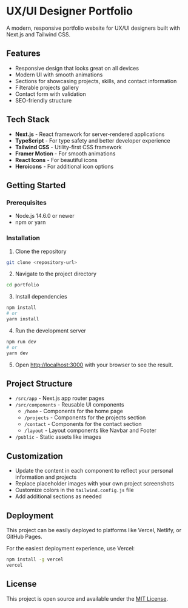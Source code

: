 # UX/UI Designer Portfolio

A modern, responsive portfolio website for UX/UI designers built with Next.js and Tailwind CSS.

## Features

- Responsive design that looks great on all devices
- Modern UI with smooth animations
- Sections for showcasing projects, skills, and contact information
- Filterable projects gallery
- Contact form with validation
- SEO-friendly structure

## Tech Stack

- **Next.js** - React framework for server-rendered applications
- **TypeScript** - For type safety and better developer experience
- **Tailwind CSS** - Utility-first CSS framework
- **Framer Motion** - For smooth animations
- **React Icons** - For beautiful icons
- **Heroicons** - For additional icon options

## Getting Started

### Prerequisites

- Node.js 14.6.0 or newer
- npm or yarn

### Installation

1. Clone the repository
```bash
git clone <repository-url>
```

2. Navigate to the project directory
```bash
cd portfolio
```

3. Install dependencies
```bash
npm install
# or
yarn install
```

4. Run the development server
```bash
npm run dev
# or
yarn dev
```

5. Open [http://localhost:3000](http://localhost:3000) with your browser to see the result.

## Project Structure

- `/src/app` - Next.js app router pages
- `/src/components` - Reusable UI components
  - `/home` - Components for the home page
  - `/projects` - Components for the projects section
  - `/contact` - Components for the contact section
  - `/layout` - Layout components like Navbar and Footer
- `/public` - Static assets like images

## Customization

- Update the content in each component to reflect your personal information and projects
- Replace placeholder images with your own project screenshots
- Customize colors in the `tailwind.config.js` file
- Add additional sections as needed

## Deployment

This project can be easily deployed to platforms like Vercel, Netlify, or GitHub Pages.

For the easiest deployment experience, use Vercel:

```bash
npm install -g vercel
vercel
```

## License

This project is open source and available under the [MIT License](LICENSE).